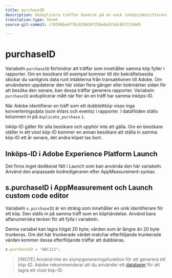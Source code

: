 ```yaml
---
title: purchaseID
description: Deduplicera träffar baserat på en unik inköpsidentifierare.
translation-type: tm+mt
source-git-commit: c7d596be4f70c820039725be6a5fddc8572156d9

---
```



# purchaseID

Variabeln `purchaseID` förhindrar att träffar som innehåller samma köp fyller i rapporter. Om en besökare till exempel kommer till din bekräftelsesida skickar du vanligtvis data runt intäkterna från transaktionen till Adobe. Om användaren uppdaterar den här sidan flera gånger eller bokmärker sidan för att besöka den senare, kan dessa träffar generera rapporter. Variabeln `purchaseID` avduplicerar mått när fler än en träff har samma inköps-ID.

När Adobe identifierar en träff som ett dubblettköp visas inga konverteringsdata (som eVars och events) i rapporter. I dataflöden ställs kolumnen in på `duplicate_purchase` `1`.

Inköp-ID gäller för alla besökare och upphör inte att gälla. Om en besökare ställer in ett visst köp-ID kommer en annan besökare att ställa in samma köp-ID ett år senare, det andra köpet tas bort.

## Inköps-ID i Adobe Experience Platform Launch

Det finns inget dedikerat fält i Launch som kan använda den här variabeln. Använd den anpassade kodredigeraren efter AppMeasurement-syntax.

## s.purchaseID i AppMeasurement och Launch custom code editor

Variabeln `s.purchaseID` är en sträng som innehåller en unik identifierare för ett köp. Den ställs in på samma träff som en köphändelse. Använd bara alfanumeriska tecken för att fylla i variabeln.

Denna variabel kan lagra högst 20 byte; värden som är längre än 20 byte trunkeras. Om det här trunkerade värdet matchar efterföljande trunkerade värden kommer dessa efterföljande träffar att dubbleras.

```js
s.purchaseID = "ABC123";
```

> [!NOTE] Använd inte en slumpgenereringsfunktion för att generera ett köp-ID. Adobe rekommenderar att du använder ett [datalager](../../prepare/data-layer.md) för att lagra ett visst köp-ID.
